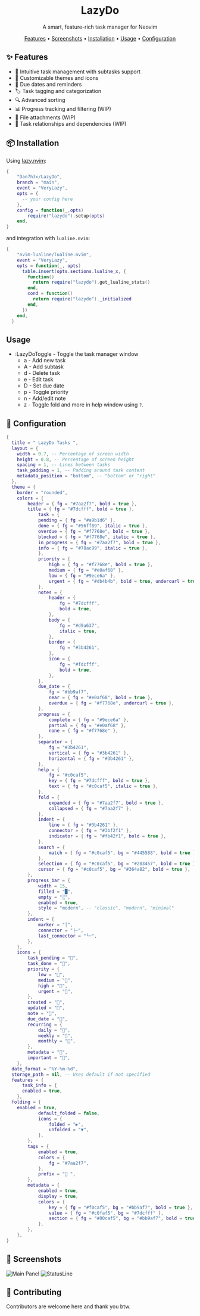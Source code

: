 <div align="center">
  <h1> LazyDo</h1>
  <p>A smart, feature-rich task manager for Neovim</p>

  <p>
    <a href="#-features">Features</a> •
    <a href="#-screenshots">Screenshots</a> •
    <a href="#-installation">Installation</a> •
    <a href="#usage">Usage</a> •
    <a href="#-configuration">Configuration</a>
  </p>
</div>

## ✨ Features

- 📝 Intuitive task management with subtasks support
- 🎨 Customizable themes and icons
- 📅 Due dates and reminders
- 🏷️ Task tagging and categorization
- 🔍 Advanced sorting
- 📊 Progress tracking and filtering (WIP)
- 📎 File attachments (WIP)
- 🔄 Task relationships and dependencies (WIP)

## 📦 Installation

Using [lazy.nvim](https://github.com/folke/lazy.nvim):

```lua
{
    "Dan7h3x/LazyDo",
    branch = "main",
    event = "VeryLazy",
    opts = {
      -- your config here
    },
    config = function(_,opts)
        require("lazydo").setup(opts)
    end,
}
```
and integration with `lualine.nvim`:
```lua
{
    "nvim-lualine/lualine.nvim",
    event = "VeryLazy",
    opts = function(_, opts)
      table.insert(opts.sections.lualine_x, {
        function()
          return require("lazydo").get_lualine_stats()
        end,
        cond = function()
          return require("lazydo")._initialized
        end,
      })
    end,
  }
```
## Usage
- :LazyDoToggle - Toggle the task manager window
  - a - Add new task
  - A - Add subtask
  - d - Delete task
  - e - Edit task
  - D - Set due date
  - p - Toggle priority
  - n - Add/edit note
  - z - Toggle fold
and more in help window using `?`.
## 🔧 Configuration

```lua
{
  title = " LazyDo Tasks ",
  layout = {
	width = 0.7, -- Percentage of screen width
	height = 0.8, -- Percentage of screen height
	spacing = 1, -- Lines between tasks
	task_padding = 1, -- Padding around task content
	metadata_position = "bottom", -- "bottom" or "right"
  },
  theme = {
    border = "rounded",
    colors = {
		header = { fg = "#7aa2f7", bold = true },
		title = { fg = "#7dcfff", bold = true },
			task = {
			pending = { fg = "#a9b1d6" },
			done = { fg = "#56ff89", italic = true },
			overdue = { fg = "#f7768e", bold = true },
			blocked = { fg = "#f7768e", italic = true },
			in_progress = { fg = "#7aa2f7", bold = true },
			info = { fg = "#78ac99", italic = true },
			},
			priority = {
				high = { fg = "#f7768e", bold = true },
				medium = { fg = "#e0af68" },
				low = { fg = "#9ece6a" },
				urgent = { fg = "#db4b4b", bold = true, undercurl = true },
			},
			notes = {
				header = {
					fg = "#7dcfff",
					bold = true,
				},
				body = {
					fg = "#d9a637",
					italic = true,
				},
				border = {
					fg = "#3b4261",
				},
				icon = {
					fg = "#fdcfff",
					bold = true,
				},
			},
			due_date = {
				fg = "#bb9af7",
				near = { fg = "#e0af68", bold = true },
				overdue = { fg = "#f7768e", undercurl = true },
			},
			progress = {
				complete = { fg = "#9ece6a" },
				partial = { fg = "#e0af68" },
				none = { fg = "#f7768e" },
			},
			separator = {
				fg = "#3b4261",
				vertical = { fg = "#3b4261" },
				horizontal = { fg = "#3b4261" },
			},
			help = {
				fg = "#c0caf5",
				key = { fg = "#7dcfff", bold = true },
				text = { fg = "#c0caf5", italic = true },
			},
			fold = {
				expanded = { fg = "#7aa2f7", bold = true },
				collapsed = { fg = "#7aa2f7" },
			},
			indent = {
				line = { fg = "#3b4261" },
				connector = { fg = "#3bf2f1" },
				indicator = { fg = "#fb42f1", bold = true },
			},
			search = {
				match = { fg = "#c0caf5", bg = "#445588", bold = true },
			},
			selection = { fg = "#c0caf5", bg = "#283457", bold = true },
			cursor = { fg = "#c0caf5", bg = "#364a82", bold = true },
		},
		progress_bar = {
			width = 15,
			filled = "█",
			empty = "░",
			enabled = true,
			style = "modern", -- "classic", "modern", "minimal"
		},
		indent = {
			marker = "│",
			connector = "├─",
			last_connector = "└─",
		},
	},
	icons = {
		task_pending = "",
		task_done = "",
		priority = {
			low = "󰘄",
			medium = "󰁭",
			high = "󰘃",
			urgent = "󰀦",
		},
		created = "󰃰",
		updated = "",
		note = "",
		due_date = "",
		recurring = {
			daily = "",
			weekly = "",
			monthly = "",
		},
		metadata = "󰂵",
		important = "",
	},
  date_format = "%Y-%m-%d",
  storage_path = nil, -- Uses default if not specified
  features = {
	  task_info = {
	  enabled = true,
	},
  folding = {
	enabled = true,
			default_folded = false,
			icons = {
				folded = "▶",
				unfolded = "▼",
			},
		},
		tags = {
			enabled = true,
			colors = {
				fg = "#7aa2f7",
			},
			prefix = "󰓹 ",
		},
		metadata = {
			enabled = true,
			display = true,
			colors = {
				key = { fg = "#f0caf5", bg = "#bb9af7", bold = true },
				value = { fg = "#c0faf5", bg = "#7dcfff" },
				section = { fg = "#00caf5", bg = "#bb9af7", bold = true, italic = true },
			},
		},
	},
}
```
##  Screenshots
![Main Panel](https://github.com/user-attachments/assets/da5255fa-90c9-4ddd-adc0-5ab4da2cbff0)
![StatusLine](https://github.com/user-attachments/assets/e81bc6dd-815d-4a5d-8086-d815ba7cff1d)
## 🤝 Contributing
Contributors are welcome here and thank you btw.

